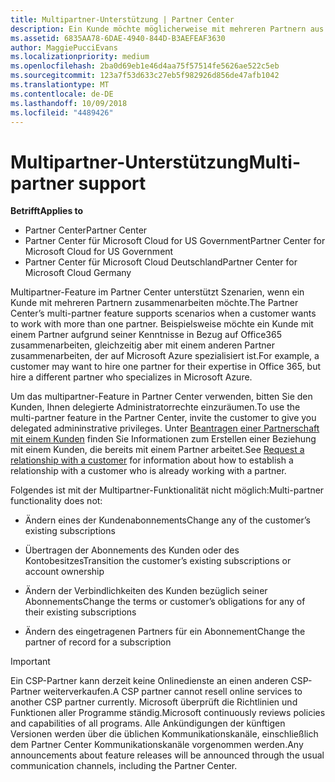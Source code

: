 ```yaml
---
title: Multipartner-Unterstützung | Partner Center
description: Ein Kunde möchte möglicherweise mit mehreren Partnern aus dem Programm für Cloud-Lösungsanbieter zusammenarbeiten, die sich auf unterschiedliche Dienste spezialisiert haben.
ms.assetid: 6835AA78-6DAE-4940-844D-B3AEFEAF3630
author: MaggiePucciEvans
ms.localizationpriority: medium
ms.openlocfilehash: 2ba0d69eb1e46d4aa75f57514fe5626ae522c5eb
ms.sourcegitcommit: 123a7f53d633c27eb5f982926d856de47afb1042
ms.translationtype: MT
ms.contentlocale: de-DE
ms.lasthandoff: 10/09/2018
ms.locfileid: "4489426"
---
```

# <a name="multi-partner-support"></a><span data-ttu-id="8930d-103">Multipartner-Unterstützung</span><span class="sxs-lookup"><span data-stu-id="8930d-103">Multi-partner support</span></span>

**<span data-ttu-id="8930d-104">Betrifft</span><span class="sxs-lookup"><span data-stu-id="8930d-104">Applies to</span></span>**

-  <span data-ttu-id="8930d-105">Partner Center</span><span class="sxs-lookup"><span data-stu-id="8930d-105">Partner Center</span></span>
-  <span data-ttu-id="8930d-106">Partner Center für Microsoft Cloud for US Government</span><span class="sxs-lookup"><span data-stu-id="8930d-106">Partner Center for Microsoft Cloud for US Government</span></span>
-  <span data-ttu-id="8930d-107">Partner Center für Microsoft Cloud Deutschland</span><span class="sxs-lookup"><span data-stu-id="8930d-107">Partner Center for Microsoft Cloud Germany</span></span>

<span data-ttu-id="8930d-108">Multipartner-Feature im Partner Center unterstützt Szenarien, wenn ein Kunde mit mehreren Partnern zusammenarbeiten möchte.</span><span class="sxs-lookup"><span data-stu-id="8930d-108">The Partner Center’s multi-partner feature supports scenarios when a customer wants to work with more than one partner.</span></span> <span data-ttu-id="8930d-109">Beispielsweise möchte ein Kunde mit einem Partner aufgrund seiner Kenntnisse in Bezug auf Office365 zusammenarbeiten, gleichzeitig aber mit einem anderen Partner zusammenarbeiten, der auf Microsoft Azure spezialisiert ist.</span><span class="sxs-lookup"><span data-stu-id="8930d-109">For example, a customer may want to hire one partner for their expertise in Office 365, but hire a different partner who specializes in Microsoft Azure.</span></span>

<span data-ttu-id="8930d-110">Um das multipartner-Feature in Partner Center verwenden, bitten Sie den Kunden, Ihnen delegierte Administratorrechte einzuräumen.</span><span class="sxs-lookup"><span data-stu-id="8930d-110">To use the multi-partner feature in the Partner Center, invite the customer to give you delegated admininstrative privileges.</span></span> <span data-ttu-id="8930d-111">Unter [Beantragen einer Partnerschaft mit einem Kunden](request-a-relationship-with-a-customer.md) finden Sie Informationen zum Erstellen einer Beziehung mit einem Kunden, die bereits mit einem Partner arbeitet.</span><span class="sxs-lookup"><span data-stu-id="8930d-111">See [Request a relationship with a customer](request-a-relationship-with-a-customer.md) for information about how to establish a relationship with a customer who is already working with a partner.</span></span>

<span data-ttu-id="8930d-112">Folgendes ist mit der Multipartner-Funktionalität nicht möglich:</span><span class="sxs-lookup"><span data-stu-id="8930d-112">Multi-partner functionality does not:</span></span>

-   <span data-ttu-id="8930d-113">Ändern eines der Kundenabonnements</span><span class="sxs-lookup"><span data-stu-id="8930d-113">Change any of the customer’s existing subscriptions</span></span>

-   <span data-ttu-id="8930d-114">Übertragen der Abonnements des Kunden oder des Kontobesitzes</span><span class="sxs-lookup"><span data-stu-id="8930d-114">Transition the customer’s existing subscriptions or account ownership</span></span>

-   <span data-ttu-id="8930d-115">Ändern der Verbindlichkeiten des Kunden bezüglich seiner Abonnements</span><span class="sxs-lookup"><span data-stu-id="8930d-115">Change the terms or customer’s obligations for any of their existing subscriptions</span></span>

-   <span data-ttu-id="8930d-116">Ändern des eingetragenen Partners für ein Abonnement</span><span class="sxs-lookup"><span data-stu-id="8930d-116">Change the partner of record for a subscription</span></span>

> [!IMPORTANT]  
> <span data-ttu-id="8930d-117">Ein CSP-Partner kann derzeit keine Onlinedienste an einen anderen CSP-Partner weiterverkaufen.</span><span class="sxs-lookup"><span data-stu-id="8930d-117">A CSP partner cannot resell online services to another CSP partner currently.</span></span> <span data-ttu-id="8930d-118">Microsoft überprüft die Richtlinien und Funktionen aller Programme ständig.</span><span class="sxs-lookup"><span data-stu-id="8930d-118">Microsoft continuously reviews policies and capabilities of all programs.</span></span> <span data-ttu-id="8930d-119">Alle Ankündigungen der künftigen Versionen werden über die üblichen Kommunikationskanäle, einschließlich dem Partner Center Kommunikationskanäle vorgenommen werden.</span><span class="sxs-lookup"><span data-stu-id="8930d-119">Any announcements about feature releases will be announced through the usual communication channels, including the Partner Center.</span></span>  

 






